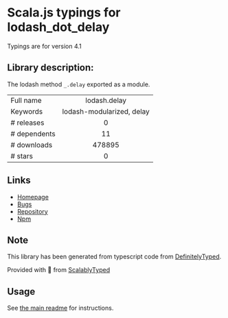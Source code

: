 
# Scala.js typings for lodash_dot_delay

Typings are for version 4.1

## Library description:
The lodash method `_.delay` exported as a module.

|                    |                 |
| ------------------ | :-------------: |
| Full name          | lodash.delay |
| Keywords           | lodash-modularized, delay |
| # releases         | 0 |
| # dependents       | 11 |
| # downloads        | 478895 |
| # stars            | 0 |

## Links
- [Homepage](https://lodash.com/)
- [Bugs](https://github.com/lodash/lodash/issues)
- [Repository](https://github.com/lodash/lodash)
- [Npm](https://www.npmjs.com/package/lodash.delay)
    


## Note
This library has been generated from typescript code from [DefinitelyTyped](https://definitelytyped.org).

Provided with :purple_heart: from [ScalablyTyped](https://github.com/oyvindberg/ScalablyTyped)

## Usage
See [the main readme](../../readme.md) for instructions.


